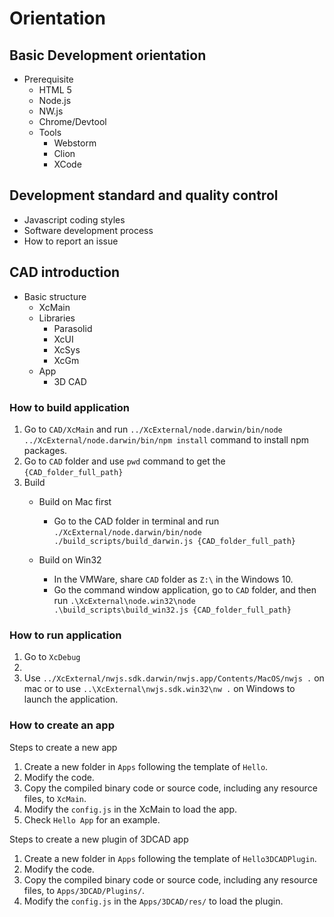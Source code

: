 # Orientation

## Basic Development orientation

* Prerequisite
  * HTML 5
  * Node.js
  * NW.js
  * Chrome/Devtool
  * Tools
    * Webstorm
    * Clion
    * XCode

## Development standard and quality control

* Javascript coding styles
* Software development process
* How to report an issue
  
## CAD introduction

* Basic structure
  * XcMain
  * Libraries  
    * Parasolid
    * XcUI
    * XcSys
    * XcGm
  * App
    * 3D CAD

### How to build application

1. Go to `CAD/XcMain` and run `../XcExternal/node.darwin/bin/node ../XcExternal/node.darwin/bin/npm install` command to install npm packages.
2. Go to `CAD` folder and use `pwd` command to get the `{CAD_folder_full_path}`
3. Build
   * Build on Mac first
     * Go to the CAD folder in terminal and run `./XcExternal/node.darwin/bin/node ./build_scripts/build_darwin.js {CAD_folder_full_path}`

   * Build on Win32
     * In the VMWare, share `CAD` folder as `Z:\` in the Windows 10.
     * Go the command window application, go to `CAD` folder, and then run `.\XcExternal\node.win32\node .\build_scripts\build_win32.js {CAD_folder_full_path}`

### How to run application

1. Go to `XcDebug`
2. 
3. Use `../XcExternal/nwjs.sdk.darwin/nwjs.app/Contents/MacOS/nwjs .` on mac or to use `..\XcExternal\nwjs.sdk.win32\nw .` on Windows to launch the application.

### How to create an app

Steps to create a new app

1. Create a new folder in `Apps` following the template of `Hello`.
2. Modify the code.
3. Copy the compiled binary code or source code, including any resource files, to `XcMain`.
4. Modify the `config.js` in the XcMain to load the app.
5. Check `Hello App` for an example.

Steps to create a new plugin of 3DCAD app

1. Create a new folder in `Apps` following the template of `Hello3DCADPlugin`.
2. Modify the code.
3. Copy the compiled binary code or source code, including any resource files, to `Apps/3DCAD/Plugins/`.
4. Modify the `config.js` in the `Apps/3DCAD/res/` to load the plugin.
